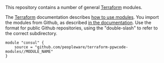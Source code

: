 This repository contains a number of general [Terraform] modules.

The [Terraform] documentation describes [how to use modules].
You import the modules from Github, as described [in the documentation][Terraform module sources].
Use the format for public Github repositories, using the "double-slash" to refer to the correct
subdirectory.

    module "consul" {
        source = "github.com/peopleware/terraform-ppwcode-modules//MODULE_NAME"
    }

 



[Terraform]: https://peopleware.atlassian.net/wiki/x/CwAvBg
[how to use modules]: https://www.terraform.io/docs/modules/usage.html
[Terraform module sources]: https://www.terraform.io/docs/modules/sources.html
